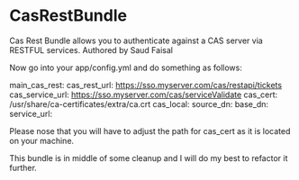 CasRestBundle
=============

Cas Rest Bundle allows you to authenticate against a CAS server via RESTFUL services. Authored by Saud Faisal


Now go into your app/config.yml and do something as follows:

main_cas_rest:
    cas_rest_url: https://sso.myserver.com/cas/restapi/tickets
    cas_service_url: https://sso.myserver.com/cas/serviceValidate
    cas_cert: /usr/share/ca-certificates/extra/ca.crt
    cas_local:
    source_dn: 
    base_dn:
    service_url:


Please nose that you will have to adjust the path for cas_cert as it is located on your machine. 



This bundle is in middle of some cleanup and I will do my best to refactor it further. 

